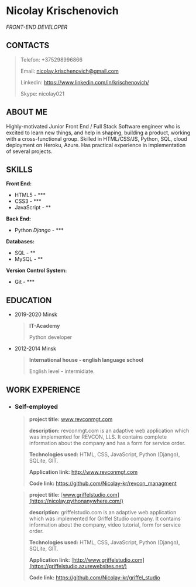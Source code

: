 # Nicolay Krischenovich 
*FRONT-END DEVELOPER*



## CONTACTS

> Telefon: +375298996866
>
> Email: nicolay.krischenovich@gmail.com
>
>Linkedin: <https://www.linkedin.com/in/krischenovich/>
>
> Skype: nicolay021



## ABOUT ME

Highly-motivated Junior Front End / Full Stack Software engineer who is excited to learn new things, and help in shaping, building 
a product, working with a cross-functional group. Skilled in HTML/CSS/JS, Python, SQL, cloud deployment on Heroku, Azure. 
Has practical experience in  implementation of several projects.



## SKILLS

**Front End:**                
  * HTML5 - ***
  * CSS3 - ***
  * JavaScript - **

**Back End:**
 * Python *Django* - ***

**Databases:**
  * SQL - **
  * MySQL - **

**Version Control System:**
  * Git - ***



## EDUCATION
  * 2019-2020 Minsk
  
    > **IT-Academy**
    >
    > Python developer
    
  * 2012-2014 Minsk
   
     > **International house - english language school**
     >
     > English level - intermidiate.






## WORK EXPERIENCE

* ### Self-employed

     > **project title:** www.revconmgt.com
     >
     > **description:** revconmgt.com
     > is an adaptive web application which was implemented for REVCON, LLS. It contains complete information about the company and has a form for service order.
     >
     > **Technologies used:** HTML, CSS, JavaScript, Python (Django), SQLite, GIT.
     >
     > **Application link:** <http://www.revconmgt.com>
     >
     > **Code link:** <https://github.com/Nicolay-kr/revcon_managment>
     
     
     
     
     > **project title:** [www.griffelstudio.com](https://nicolay.pythonanywhere.com/)
     >
     > **description:** griffelstudio.com
     > is an adaptive web application which was implemented for Griffel Studio company. It contains information about the company, video tutorial, form for service order.
     >
     > **Technologies used:** HTML, CSS, JavaScript, Python (Django), SQLite, GIT.
     >
     > **Application link:** [http://www.griffelstudio.com](https://griffelstudio.azurewebsites.net/)
     >
     > **Code link:** <https://github.com/Nicolay-kr/griffel_studio>

